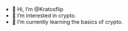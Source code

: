 - 👋 Hi, I’m @Kratosflip
- 👀 I’m interested in crypto.
- 🌱 I’m currently learning the basics of crypto.
